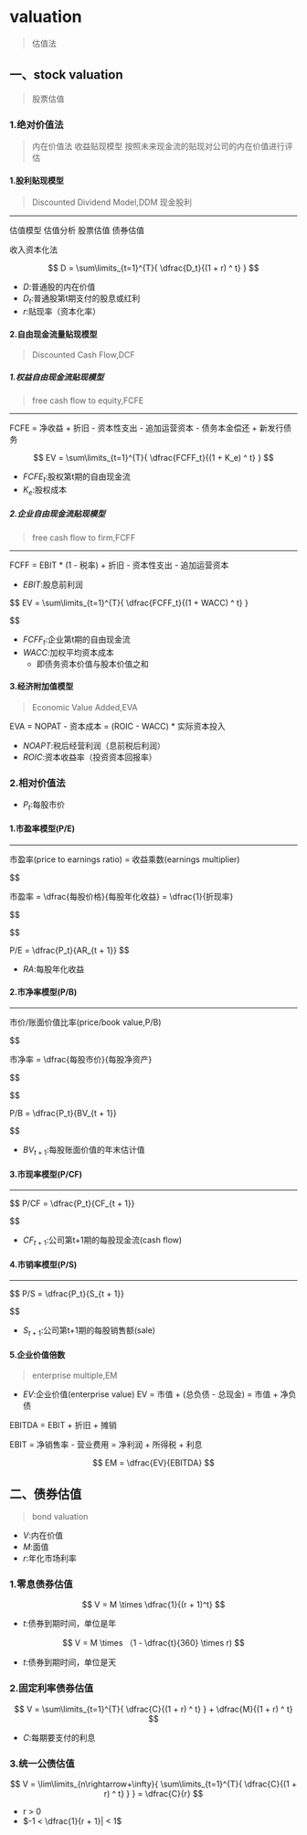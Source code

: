 # valuation
> 估值法




## 一、stock valuation
> 股票估值


### 1.绝对价值法
> 内在价值法
收益贴现模型
按照未来现金流的贴现对公司的内在价值进行评估


#### 1.股利贴现模型
> Discounted Dividend Model,DDM
> 现金股利

---

估值模型
估值分析
股票估值
债券估值

收入资本化法


$$
D = \sum\limits_{t=1}^{T}{
    \dfrac{D_t}{(1 + r) ^ t}
}
$$
- $D$:普通股的内在价值
- $D_t$:普通股第t期支付的股息或红利
- $r$:贴现率（资本化率）



#### 2.自由现金流量贴现模型
> Discounted Cash Flow,DCF




##### 1.权益自由现金流贴现模型
> free cash flow to equity,FCFE
---

FCFE = 净收益 + 折旧 - 资本性支出 - 追加运营资本 - 债务本金偿还 + 新发行债务

$$
EV = \sum\limits_{t=1}^{T}{
    \dfrac{FCFF_t}{(1 + K_e) ^ t}
}
$$

- $FCFE_t$:股权第t期的自由现金流
- $K_e$:股权成本

##### 2.企业自由现金流贴现模型
> free cash flow to firm,FCFF
---
FCFF = EBIT * (1 - 税率) + 折旧 - 资本性支出 - 追加运营资本

- $EBIT$:股息前利润


$$
EV = \sum\limits_{t=1}^{T}{
    \dfrac{FCFF_t}{(1 + WACC) ^ t}
}

$$

- $FCFF_t$:企业第t期的自由现金流
- $WACC$:加权平均资本成本
    - 即债务资本价值与股本价值之和


#### 3.经济附加值模型
> Economic Value Added,EVA

EVA = NOPAT - 资本成本 = (ROIC - WACC) * 实际资本投入


- $NOAPT$:税后经营利润（息前税后利润）
- $ROIC$:资本收益率（投资资本回报率）







### 2.相对价值法

- $P_t$:每股市价


#### 1.市盈率模型(P/E)
---
市盈率(price to earnings ratio) = 收益乘数(earnings multiplier)

$$

市盈率 = \dfrac{每股价格}{每股年化收益} = \dfrac{1}{折现率}

$$

$$

P/E = \dfrac{P_t}{AR_{t + 1}}
$$
- $RA$:每股年化收益


#### 2.市净率模型(P/B)
---

市价/账面价值比率(price/book value,P/B)

$$

市净率 = \dfrac{每股市价}{每股净资产}

$$

$$

P/B = \dfrac{P_t}{BV_{t + 1}}

$$
- $BV_{t + 1}$:每股账面价值的年末估计值



#### 3.市现率模型(P/CF)

---


$$
P/CF = \dfrac{P_t}{CF_{t + 1}}

$$
- $CF_{t + 1}$:公司第t+1期的每股现金流(cash flow)


#### 4.市销率模型(P/S)
---

$$
P/S = \dfrac{P_t}{S_{t + 1}}

$$

- $S_{t + 1}$:公司第t+1期的每股销售额(sale)



#### 5.企业价值倍数
> enterprise multiple,EM

- $EV$:企业价值(enterprise value)
EV = 市值 + (总负债 - 总现金) = 市值 + 净负债

EBITDA = EBIT + 折旧 + 摊销

EBIT = 净销售率 - 营业费用 = 净利润 + 所得税 + 利息

$$
EM = \dfrac{EV}{EBITDA}
$$


## 二、债券估值
> bond valuation

- $V$:内在价值
- $M$:面值
- $r$:年化市场利率

### 1.零息债券估值

$$
V = M \times \dfrac{1}{(r + 1)^t}
$$
- $t$:债券到期时间，单位是年

$$
V = M \times （1 - \dfrac{t}{360} \times r)
$$

- $t$:债券到期时间，单位是天



### 2.固定利率债券估值

$$
V = \sum\limits_{t=1}^{T}{
    \dfrac{C}{(1 + r) ^ t}
} + \dfrac{M}{(1 + r) ^ t}
$$
- $C$:每期要支付的利息



### 3.统一公债估值
$$
V = \lim\limits_{n\rightarrow+\infty}{
    \sum\limits_{t=1}^{T}{
        \dfrac{C}{(1 + r) ^ t}
    }
} = \dfrac{C}{r}
$$
- r > 0
- $-1 < \dfrac{1}{r + 1}| < 1$
